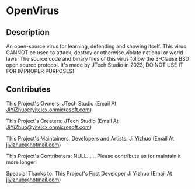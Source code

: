 # OpenVirus

## Description

An open-source virus for learning, defending and showing itself.
This virus CANNOT be used to attack, destroy or otherwise violate national or world laws.
The source code and binary files of this virus follow the 3-Clause BSD open source protocol.
It's made by JTech Studio in 2023, DO NOT USE IT FOR IMPROPER PURPOSES!

## Contributes

This Project's Owners:
  JTech Studio (Email At JiYiZhuo@yiteicx.onmicrosoft.com)
  
This Project's Creaters:
  JTech Studio (Email At JiYiZhuo@yiteicx.onmicrosoft.com)

This Project's Maintainers, Developers and Artists:
  Ji Yizhuo (Email At jiyizhuo@hotmail.com)

This Project's Contributers:
  NULL......
  Please contribute us for maintain it more longer!
 
Speacial Thanks to:
  This Project's First Developer    Ji Yizhuo (Email At jiyizhuo@hotmail.com)

